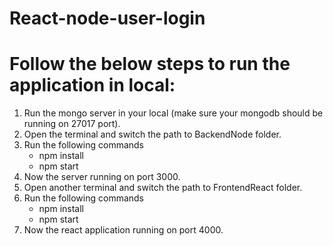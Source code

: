 # React-node-user-login

# Follow the below steps to run the application in local:

  1. Run the mongo server in your local (make sure your mongodb should be running on 27017 port).
  2. Open the terminal and switch the path to BackendNode folder.
  3. Run the following commands 
        * npm install
        * npm start
  4. Now the server running on port 3000.     
  5. Open another terminal and switch the path to FrontendReact folder.
  6. Run the following commands 
        * npm install
        * npm start
  7. Now the react application running on port 4000.     
 



